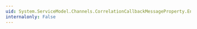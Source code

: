 ```yaml
---
uid: System.ServiceModel.Channels.CorrelationCallbackMessageProperty.EndFinalizeCorrelation(System.IAsyncResult)
internalonly: False
---
```

